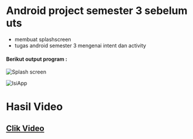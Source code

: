 # Android project semester 3 sebelum uts

- membuat splashscreen
- tugas android semester 3 mengenai intent dan activity


#### Berikut output program :

![Splash screen](https://github.com/ririn27/TugasPertemuan9/assets/115934294/db0dbd98-e15a-48ed-b651-09b8d301a148)

![IsiApp](https://github.com/ririn27/TugasPertemuan9/assets/115934294/e6e15a7e-b422-42a0-9caa-38044f43b60d)

# Hasil Video

## [Clik Video](https://youtu.be/wc14JtfW0y0?feature=shared)
